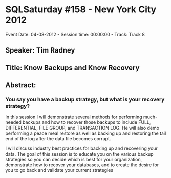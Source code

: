 # SQLSaturday #158 - New York City 2012
Event Date: 04-08-2012 - Session time: 00:00:00 - Track: Track 8
## Speaker: Tim Radney
## Title: Know Backups and Know Recovery
## Abstract:
### You say you have a backup strategy, but what is your recovery strategy? 

In this session I will demonstrate several methods for performing much-needed backups and how to recover those backups to include FULL, DIFFERENTIAL, FILE GROUP, and TRANSACTION LOG.  He will also demo performing a peace meal restore as well as backing up and restoring the tail end of the log after the data file becomes corrupt.
 
I will discuss industry best practices for backing up and recovering your data.  The goal of this session is to educate you on the various backup strategies so you can decide which is best for your organization, demonstrate how to recover your databases, and to create the desire for you to go back and validate your current strategies
